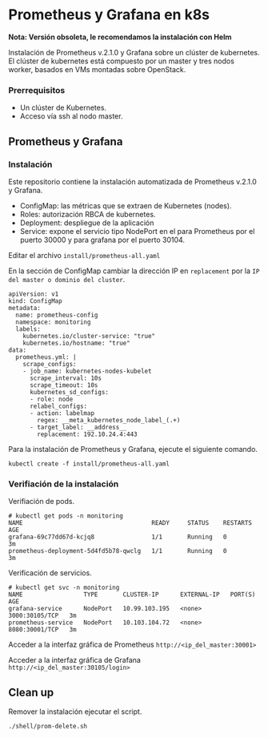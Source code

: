 # Prometheus y Grafana en k8s
**Nota: Versión obsoleta, le recomendamos la instalación con Helm**

Instalación de Prometheus v.2.1.0 y Grafana sobre un clúster de kubernetes. El clúster de kubernetes está compuesto por un master y tres nodos worker, basados en VMs montadas sobre OpenStack.
### Prerrequisitos 

- Un clúster de Kubernetes.
- Acceso vía ssh al nodo master.


## Prometheus y Grafana 

### Instalación

Este repositorio contiene la instalación automatizada de Prometheus v.2.1.0 y Grafana. 

 - ConfigMap: las métricas que se extraen de Kubernetes (nodes).
 - Roles: autorización RBCA de kubernetes.
 - Deployment: despliegue de la aplicación 
 - Service: expone el servicio tipo NodePort en el para Prometheus por el puerto 30000 y para grafana por el puerto 30104.

Editar el archivo ``install/prometheus-all.yaml``

En la sección de ConfigMap cambiar la dirección IP en ``replacement`` por la ``IP del master o dominio del cluster``. 

```
apiVersion: v1
kind: ConfigMap
metadata:
  name: prometheus-config
  namespace: monitoring
  labels:
    kubernetes.io/cluster-service: "true"
    kubernetes.io/hostname: "true"
data:
  prometheus.yml: |
    scrape_configs:
    - job_name: kubernetes-nodes-kubelet
      scrape_interval: 10s
      scrape_timeout: 10s
      kubernetes_sd_configs:
      - role: node
      relabel_configs:
      - action: labelmap
        regex: __meta_kubernetes_node_label_(.+)
      - target_label: __address__
        replacement: 192.10.24.4:443
```


Para la instalación de Prometheus y Grafana, ejecute el siguiente comando.
```
kubectl create -f install/prometheus-all.yaml 
```

### Verifiación de la instalación 

Verifiación de pods. 
```
# kubectl get pods -n monitoring 
NAME                                    READY     STATUS    RESTARTS   AGE
grafana-69c77dd67d-kcjq8                1/1       Running   0          3m
prometheus-deployment-5d4fd5b78-qwclg   1/1       Running   0          3m
```

Verificación de servicios. 
```
# kubectl get svc -n monitoring 
NAME                 TYPE       CLUSTER-IP      EXTERNAL-IP   PORT(S)          AGE
grafana-service      NodePort   10.99.103.195   <none>        3000:30105/TCP   3m
prometheus-service   NodePort   10.103.104.72   <none>        8080:30001/TCP   3m
```

Acceder a la interfaz gráfica de Prometheus `` http://<ip_del_master:30001> ``

Acceder a la interfaz gráfica de Grafana `` http://<ip_del_master:30105/login> ``


## Clean up

Remover la instalación ejecutar el script. 

```  
./shell/prom-delete.sh 
```


